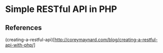 # Simple RESTful API in PHP #

## References ##

(creating-a-restful-api)[http://coreymaynard.com/blog/creating-a-restful-api-with-php/]
